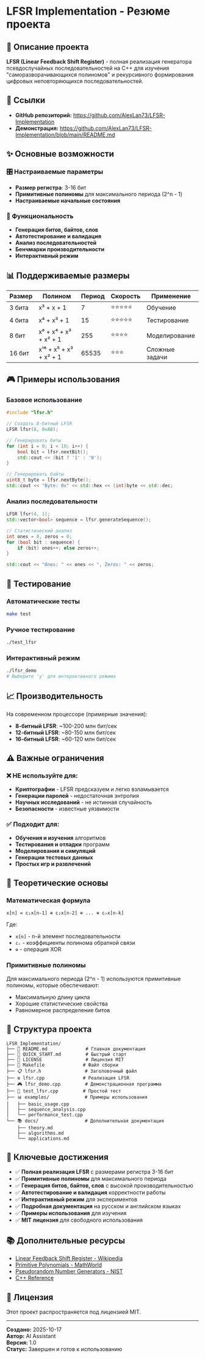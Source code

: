 # LFSR Implementation - Резюме проекта

## 🎯 Описание проекта

**LFSR (Linear Feedback Shift Register)** - полная реализация генератора псевдослучайных последовательностей на C++ для изучения "саморазворачивающихся полиномов" и рекурсивного формирования цифровых неповторяющихся последовательностей.

## 🔗 Ссылки

- **GitHub репозиторий:** https://github.com/AlexLan73/LFSR-Implementation
- **Демонстрация:** https://github.com/AlexLan73/LFSR-Implementation/blob/main/README.md

## ✨ Основные возможности

### 🎛️ Настраиваемые параметры
- **Размер регистра**: 3-16 бит
- **Примитивные полиномы** для максимального периода (2^n - 1)
- **Настраиваемые начальные состояния**

### 🔧 Функциональность
- **Генерация битов, байтов, слов**
- **Автотестирование и валидация**
- **Анализ последовательностей**
- **Бенчмарки производительности**
- **Интерактивный режим**

## 📊 Поддерживаемые размеры

| Размер | Полином | Период | Скорость | Применение |
|--------|---------|--------|----------|------------|
| 3 бита | x³ + x + 1 | 7 | ⭐⭐⭐⭐⭐ | Обучение |
| 4 бита | x⁴ + x³ + 1 | 15 | ⭐⭐⭐⭐⭐ | Тестирование |
| 8 бит  | x⁸ + x⁴ + x³ + x² + 1 | 255 | ⭐⭐⭐⭐ | Моделирование |
| 16 бит | x¹⁶ + x⁵ + x³ + x² + 1 | 65535 | ⭐⭐⭐ | Сложные задачи |

## 🎮 Примеры использования

### Базовое использование
```cpp
#include "lfsr.h"

// Создать 8-битный LFSR
LFSR lfsr(8, 0xAB);

// Генерировать биты
for (int i = 0; i < 10; i++) {
    bool bit = lfsr.nextBit();
    std::cout << (bit ? '1' : '0');
}

// Генерировать байты
uint8_t byte = lfsr.nextByte();
std::cout << "Byte: 0x" << std::hex << (int)byte << std::dec;
```

### Анализ последовательности
```cpp
LFSR lfsr(4, 1);
std::vector<bool> sequence = lfsr.generateSequence();

// Статистический анализ
int ones = 0, zeros = 0;
for (bool bit : sequence) {
    if (bit) ones++; else zeros++;
}

std::cout << "Ones: " << ones << ", Zeros: " << zeros;
```

## 🧪 Тестирование

### Автоматические тесты
```bash
make test
```

### Ручное тестирование
```bash
./test_lfsr
```

### Интерактивный режим
```bash
./lfsr_demo
# Выберите 'y' для интерактивного режима
```

## 📈 Производительность

На современном процессоре (примерные значения):
- **8-битный LFSR**: ~100-200 млн бит/сек
- **12-битный LFSR**: ~80-150 млн бит/сек  
- **16-битный LFSR**: ~60-120 млн бит/сек

## ⚠️ Важные ограничения

### ❌ НЕ используйте для:
- **Криптографии** - LFSR предсказуем и легко взламывается
- **Генерации паролей** - недостаточная энтропия
- **Научных исследований** - не истинная случайность
- **Безопасности** - известные уязвимости

### ✅ Подходит для:
- **Обучения и изучения** алгоритмов
- **Тестирования и отладки** программ
- **Моделирования и симуляций**
- **Генерации тестовых данных**
- **Простых игр и развлечений**

## 🔬 Теоретические основы

### Математическая формула
```
x[n] = c₁x[n-1] ⊕ c₂x[n-2] ⊕ ... ⊕ cₙx[n-k]
```

Где:
- `x[n]` - n-й элемент последовательности
- `cᵢ` - коэффициенты полинома обратной связи
- `⊕` - операция XOR

### Примитивные полиномы
Для максимального периода (2^n - 1) используются примитивные полиномы, которые обеспечивают:
- Максимальную длину цикла
- Хорошие статистические свойства
- Равномерное распределение битов

## 📁 Структура проекта

```
LFSR_Implementation/
├── 📄 README.md              # Главная документация
├── 📄 QUICK_START.md         # Быстрый старт
├── 📄 LICENSE                # Лицензия MIT
├── 🔧 Makefile              # Файл сборки
├── 📋 lfsr.h                # Заголовочный файл
├── ⚙️ lfsr.cpp              # Реализация LFSR
├── 🎮 lfsr_demo.cpp         # Демонстрационная программа
├── 🧪 test_lfsr.cpp         # Простой тест
├── 📊 examples/             # Примеры использования
│   ├── basic_usage.cpp
│   ├── sequence_analysis.cpp
│   └── performance_test.cpp
└── 📚 docs/                 # Дополнительная документация
    ├── theory.md
    ├── algorithms.md
    └── applications.md
```

## 🎯 Ключевые достижения

- ✅ **Полная реализация LFSR** с размерами регистра 3-16 бит
- ✅ **Примитивные полиномы** для максимального периода
- ✅ **Генерация битов, байтов, слов** с высокой производительностью
- ✅ **Автотестирование и валидация** корректности работы
- ✅ **Интерактивный режим** для экспериментов
- ✅ **Подробная документация** на русском и английском языках
- ✅ **Примеры использования** для изучения
- ✅ **MIT лицензия** для свободного использования

## 📚 Дополнительные ресурсы

- [Linear Feedback Shift Register - Wikipedia](https://en.wikipedia.org/wiki/Linear-feedback_shift_register)
- [Primitive Polynomials - MathWorld](https://mathworld.wolfram.com/PrimitivePolynomial.html)
- [Pseudorandom Number Generators - NIST](https://csrc.nist.gov/projects/random-bit-generation)
- [C++ Reference](https://en.cppreference.com/)

## 📄 Лицензия

Этот проект распространяется под лицензией MIT.

---

**Создано:** 2025-10-17  
**Автор:** AI Assistant  
**Версия:** 1.0  
**Статус:** Завершен и готов к использованию